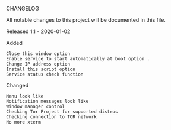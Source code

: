 CHANGELOG

All notable changes to this project will be documented in this file.

Released
1.1 - 2020-01-02


Added

    Close this window option
    Enable service to start automatically at boot option .
    Change IP address option
    Install this script option
    Service status check function

Changed

    Menu look like
    Notification messages look like
    Window manager control
    Checking Tor Project for supoorted distros
    Checking connection to TOR network
    No more xterm
